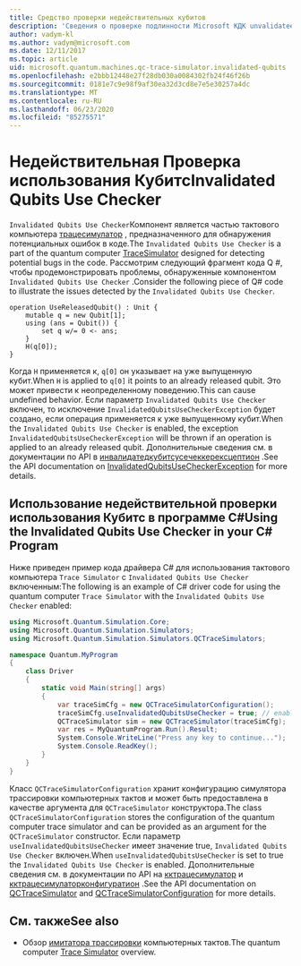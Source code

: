 ```yaml
---
title: Средство проверки недействительных кубитов
description: 'Сведения о проверке подлинности Microsoft КДК unvalidateed Кубитс, которая проверяет код Q # для потенциально недействительного Кубитс.'
author: vadym-kl
ms.author: vadym@microsoft.com
ms.date: 12/11/2017
ms.topic: article
uid: microsoft.quantum.machines.qc-trace-simulator.invalidated-qubits
ms.openlocfilehash: e2bbb12448e27f28db030a0084302fb24f46f26b
ms.sourcegitcommit: 0181e7c9e98f9af30ea32d3cd8e7e5e30257a4dc
ms.translationtype: MT
ms.contentlocale: ru-RU
ms.lasthandoff: 06/23/2020
ms.locfileid: "85275571"
---
```

# <a name="invalidated-qubits-use-checker"></a><span data-ttu-id="4689d-103">Недействительная Проверка использования Кубитс</span><span class="sxs-lookup"><span data-stu-id="4689d-103">Invalidated Qubits Use Checker</span></span>

<span data-ttu-id="4689d-104">`Invalidated Qubits Use Checker`Компонент является частью тактового компьютера [трацесимулатор](xref:microsoft.quantum.machines.qc-trace-simulator.intro) , предназначенного для обнаружения потенциальных ошибок в коде.</span><span class="sxs-lookup"><span data-stu-id="4689d-104">The `Invalidated Qubits Use Checker` is a part of the quantum computer [TraceSimulator](xref:microsoft.quantum.machines.qc-trace-simulator.intro) designed for detecting potential bugs in the code.</span></span> <span data-ttu-id="4689d-105">Рассмотрим следующий фрагмент кода Q #, чтобы продемонстрировать проблемы, обнаруженные компонентом `Invalidated Qubits Use Checker` .</span><span class="sxs-lookup"><span data-stu-id="4689d-105">Consider the following piece of Q# code to illustrate the issues detected by the `Invalidated Qubits Use Checker`.</span></span>

```qsharp
operation UseReleasedQubit() : Unit {
    mutable q = new Qubit[1];
    using (ans = Qubit()) {
        set q w/= 0 <- ans;
    }
    H(q[0]);
}
```

<span data-ttu-id="4689d-106">Когда `H` применяется к, `q[0]` он указывает на уже выпущенную кубит.</span><span class="sxs-lookup"><span data-stu-id="4689d-106">When `H` is applied to `q[0]` it points to an already released qubit.</span></span> <span data-ttu-id="4689d-107">Это может привести к неопределенному поведению.</span><span class="sxs-lookup"><span data-stu-id="4689d-107">This can cause undefined behavior.</span></span> <span data-ttu-id="4689d-108">Если параметр `Invalidated Qubits Use Checker` включен, то исключение `InvalidatedQubitsUseCheckerException` будет создано, если операция применяется к уже выпущенному кубит.</span><span class="sxs-lookup"><span data-stu-id="4689d-108">When the `Invalidated Qubits Use Checker` is enabled, the exception `InvalidatedQubitsUseCheckerException` will be thrown if an operation is applied to an already released qubit.</span></span> <span data-ttu-id="4689d-109">Дополнительные сведения см. в документации по API в [инвалидатедкубитсусечеккерексцептион](https://docs.microsoft.com/dotnet/api/Microsoft.Quantum.Simulation.Simulators.QCTraceSimulators.InvalidatedQubitsUseCheckerException) .</span><span class="sxs-lookup"><span data-stu-id="4689d-109">See the API documentation on [InvalidatedQubitsUseCheckerException](https://docs.microsoft.com/dotnet/api/Microsoft.Quantum.Simulation.Simulators.QCTraceSimulators.InvalidatedQubitsUseCheckerException) for more details.</span></span>

## <a name="using-the-invalidated-qubits-use-checker-in-your-c-program"></a><span data-ttu-id="4689d-110">Использование недействительной проверки использования Кубитс в программе C#</span><span class="sxs-lookup"><span data-stu-id="4689d-110">Using the Invalidated Qubits Use Checker in your C# Program</span></span>

<span data-ttu-id="4689d-111">Ниже приведен пример кода драйвера C# для использования тактового компьютера `Trace
Simulator` с `Invalidated Qubits Use Checker` включенным:</span><span class="sxs-lookup"><span data-stu-id="4689d-111">The following is an example of C# driver code for using the quantum computer `Trace
Simulator` with the `Invalidated Qubits Use Checker` enabled:</span></span> 

```csharp
using Microsoft.Quantum.Simulation.Core;
using Microsoft.Quantum.Simulation.Simulators;
using Microsoft.Quantum.Simulation.Simulators.QCTraceSimulators;

namespace Quantum.MyProgram
{
    class Driver
    {
        static void Main(string[] args)
        {
            var traceSimCfg = new QCTraceSimulatorConfiguration();
            traceSimCfg.useInvalidatedQubitsUseChecker = true; // enables useInvalidatedQubitsUseChecker
            QCTraceSimulator sim = new QCTraceSimulator(traceSimCfg);
            var res = MyQuantumProgram.Run().Result;
            System.Console.WriteLine("Press any key to continue...");
            System.Console.ReadKey();
        }
    }
}
```

<span data-ttu-id="4689d-112">Класс `QCTraceSimulatorConfiguration` хранит конфигурацию симулятора трассировки компьютерных тактов и может быть предоставлена в качестве аргумента для `QCTraceSimulator` конструктора.</span><span class="sxs-lookup"><span data-stu-id="4689d-112">The class `QCTraceSimulatorConfiguration` stores the configuration of the quantum computer trace simulator and can be provided as an argument for the `QCTraceSimulator` constructor.</span></span> <span data-ttu-id="4689d-113">Если параметр `useInvalidatedQubitsUseChecker` имеет значение true, `Invalidated Qubits Use Checker` включен.</span><span class="sxs-lookup"><span data-stu-id="4689d-113">When `useInvalidatedQubitsUseChecker` is set to true the `Invalidated Qubits Use Checker` is enabled.</span></span> <span data-ttu-id="4689d-114">Дополнительные сведения см. в документации по API на [кктрацесимулатор](https://docs.microsoft.com/dotnet/api/Microsoft.Quantum.Simulation.Simulators.QCTraceSimulators.QCTraceSimulator) и [кктрацесимулаторконфигуратион](https://docs.microsoft.com/dotnet/api/Microsoft.Quantum.Simulation.Simulators.QCTraceSimulators.QCTraceSimulatorConfiguration) .</span><span class="sxs-lookup"><span data-stu-id="4689d-114">See the API documentation on [QCTraceSimulator](https://docs.microsoft.com/dotnet/api/Microsoft.Quantum.Simulation.Simulators.QCTraceSimulators.QCTraceSimulator) and [QCTraceSimulatorConfiguration](https://docs.microsoft.com/dotnet/api/Microsoft.Quantum.Simulation.Simulators.QCTraceSimulators.QCTraceSimulatorConfiguration) for more details.</span></span>

## <a name="see-also"></a><span data-ttu-id="4689d-115">См. также</span><span class="sxs-lookup"><span data-stu-id="4689d-115">See also</span></span> ##

- <span data-ttu-id="4689d-116">Обзор [имитатора трассировки](xref:microsoft.quantum.machines.qc-trace-simulator.intro) компьютерных тактов.</span><span class="sxs-lookup"><span data-stu-id="4689d-116">The quantum computer [Trace Simulator](xref:microsoft.quantum.machines.qc-trace-simulator.intro) overview.</span></span>
